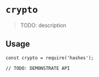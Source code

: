 # `crypto`

> TODO: description

## Usage

```
const crypto = require('hashes');

// TODO: DEMONSTRATE API
```
